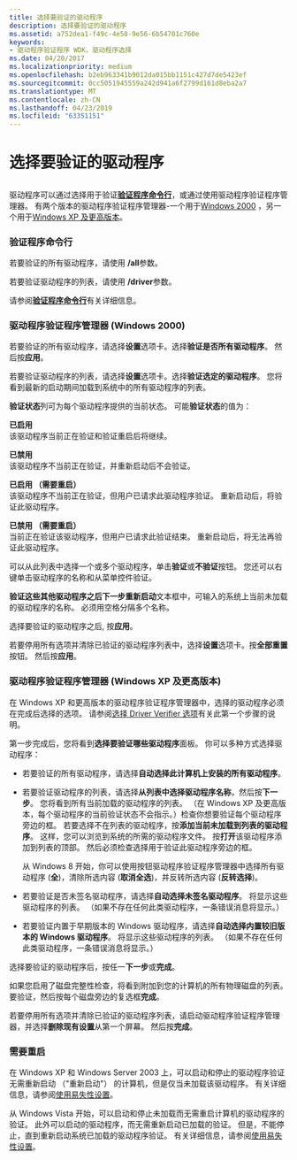 ```yaml
---
title: 选择要验证的驱动程序
description: 选择要验证的驱动程序
ms.assetid: a752dea1-f49c-4e58-9e56-6b54701c760e
keywords:
- 驱动程序验证程序 WDK，驱动程序选择
ms.date: 04/20/2017
ms.localizationpriority: medium
ms.openlocfilehash: b2eb963341b9012da015bb1151c427d7de5423ef
ms.sourcegitcommit: 0cc5051945559a242d941a6f2799d161d8eba2a7
ms.translationtype: MT
ms.contentlocale: zh-CN
ms.lasthandoff: 04/23/2019
ms.locfileid: "63351151"
---
```

# <a name="selecting-drivers-to-be-verified"></a>选择要验证的驱动程序


## <span id="ddk_selecting_drivers_to_be_verified_tools"></span><span id="DDK_SELECTING_DRIVERS_TO_BE_VERIFIED_TOOLS"></span>


驱动程序可以通过选择用于验证[**验证程序命令行**](verifier-command-line.md)，或通过使用驱动程序验证程序管理器。 有两个版本的驱动程序验证程序管理器-一个用于[Windows 2000](driver-verifier-manager--windows-2000-.md) ，另一个用于[Windows XP 及更高版本](driver-verifier-manager--windows-xp-and-later-.md)。

### <a name="span-idverifiercommandlinespanspan-idverifiercommandlinespanverifier-command-line"></a><span id="verifier_command_line"></span><span id="VERIFIER_COMMAND_LINE"></span>验证程序命令行

若要验证的所有驱动程序，请使用 **/all**参数。

若要验证驱动程序的列表，请使用 **/driver**参数。

请参阅[**验证程序命令行**](verifier-command-line.md)有关详细信息。

### <a name="span-iddriververifiermanagerwindows2000spanspan-iddriververifiermanagerwindows2000spandriver-verifier-manager-windows-2000"></a><span id="driver_verifier_manager__windows_2000_"></span><span id="DRIVER_VERIFIER_MANAGER__WINDOWS_2000_"></span>驱动程序验证程序管理器 (Windows 2000)

若要验证的所有驱动程序，请选择**设置**选项卡。选择**验证是否所有驱动程序**。 然后按**应用**。

若要验证驱动程序的列表，请选择**设置**选项卡。选择**验证选定的驱动程序**。 您将看到最新的启动期间加载到系统中的所有驱动程序的列表。

**验证状态**列可为每个驱动程序提供的当前状态。 可能**验证状态**的值为：

<span id="Enabled"></span><span id="enabled"></span><span id="ENABLED"></span>**已启用**  
该驱动程序当前正在验证和验证重启后将继续。

<span id="Disabled"></span><span id="disabled"></span><span id="DISABLED"></span>**已禁用**  
该驱动程序不当前正在验证，并重新启动后不会验证。

<span id="Enabled__Reboot_Needed_"></span><span id="enabled__reboot_needed_"></span><span id="ENABLED__REBOOT_NEEDED_"></span>**已启用 （需要重启）**  
该驱动程序不当前正在验证，但用户已请求此驱动程序验证。 重新启动后，将验证此驱动程序。

<span id="Disabled__Reboot_Needed_"></span><span id="disabled__reboot_needed_"></span><span id="DISABLED__REBOOT_NEEDED_"></span>**已禁用 （需要重启）**  
当前正在验证该驱动程序，但用户已请求此验证结束。 重新启动后，将无法再验证此驱动程序。

可以从此列表中选择一个或多个驱动程序，单击**验证**或**不验证**按钮。 您还可以右键单击驱动程序的名称和从菜单控件验证。

**验证这些其他驱动程序之后下一步重新启动**文本框中，可输入的系统上当前未加载的驱动程序的名称。 必须用空格分隔多个名称。

选择要验证的驱动程序之后, 按**应用**。

若要停用所有选项并清除已验证的驱动程序列表中，选择**设置**选项卡。按**全部重置**按钮。 然后按**应用**。

### <a name="span-iddriververifiermanagerwindowsxpandlaterspanspan-iddriververifiermanagerwindowsxpandlaterspandriver-verifier-manager-windows-xp-and-later"></a><span id="driver_verifier_manager__windows_xp_and_later_"></span><span id="DRIVER_VERIFIER_MANAGER__WINDOWS_XP_AND_LATER_"></span>驱动程序验证程序管理器 (Windows XP 及更高版本)

在 Windows XP 和更高版本的驱动程序验证程序管理器中，选择的驱动程序必须在完成后选择的选项。 请参阅[选择 Driver Verifier 选项](selecting-driver-verifier-options.md)有关此第一个步骤的说明。

第一步完成后，您将看到**选择要验证哪些驱动程序**面板。 你可以多种方式选择驱动程序：

-   若要验证的所有驱动程序，请选择**自动选择此计算机上安装的所有驱动程序**。

-   若要验证驱动程序的列表，请选择**从列表中选择驱动程序名称**，然后按**下一步**。 您将看到所有当前加载的驱动程序的列表。 （在 Windows XP 及更高版本，每个驱动程序的当前验证状态不会指示。）检查你想要验证每个驱动程序旁边的框。 若要选择不在列表的驱动程序，按**添加当前未加载到列表的驱动程序**。 这样，您可以浏览到系统的所需的驱动程序文件。 按**打开**该驱动程序添加到列表的顶部。 然后必须检查选择用于验证此驱动程序旁边的框。

    从 Windows 8 开始，你可以使用按钮驱动程序验证程序管理器中选择所有驱动程序 (**全**)，清除所选内容 (**取消全选**)，并反转所选内容 (**反转选择**)。

-   若要验证是否未签名驱动程序，请选择**自动选择未签名驱动程序**。 将显示这些驱动程序的列表。 （如果不存在任何此类驱动程序，一条错误消息将显示。）

-   若要验证内置于早期版本的 Windows 驱动程序，请选择**自动选择内置较旧版本的 Windows 驱动程序**。 将显示这些驱动程序的列表。 （如果不存在任何此类驱动程序，一条错误消息将显示。）

选择要验证的驱动程序后，按任一**下一步**或**完成**。

如果您启用了磁盘完整性检查，将看到附加到您的计算机的所有物理磁盘的列表。 要验证，然后按每个磁盘旁边的复选框**完成**。

若要停用所有选项并清除已验证的驱动程序列表，请启动驱动程序验证程序管理器，并选择**删除现有设置**从第一个屏幕。 然后按**完成**。

### <a name="span-idrebootrequiredspanspan-idrebootrequiredspanreboot-required"></a><span id="reboot_required"></span><span id="REBOOT_REQUIRED"></span>需要重启

在 Windows XP 和 Windows Server 2003 上，可以启动和停止的驱动程序验证无需重新启动 （"重新启动"） 的计算机，但是仅当未加载该驱动程序。 有关详细信息，请参阅[使用易失性设置](using-volatile-settings.md)。

从 Windows Vista 开始，可以启动和停止未加载而无需重启计算机的驱动程序的验证。 此外可以启动的驱动程序，而无需重新启动已加载的验证。 但是，不能停止，直到重新启动系统已加载的驱动程序验证。 有关详细信息，请参阅[使用易失性设置](using-volatile-settings.md)。

 

 





